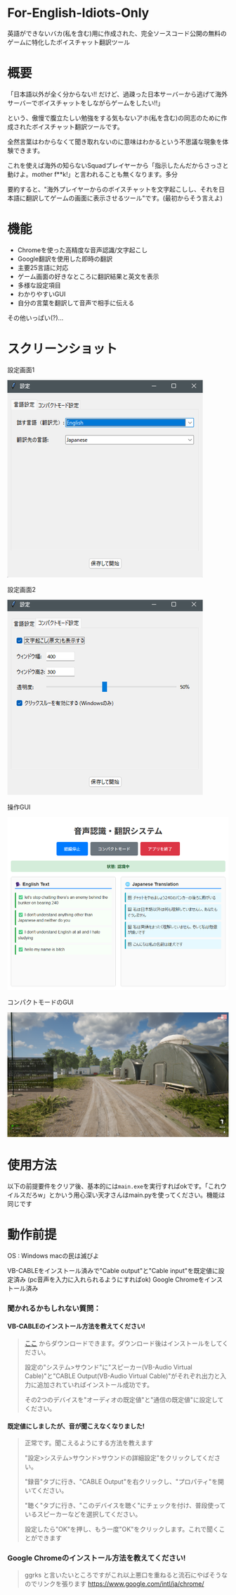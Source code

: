 # For-English-Idiots-Only
英語ができないバカ(私を含む)用に作成された、完全ソースコード公開の無料のゲームに特化したボイスチャット翻訳ツール

# 概要
「日本語以外が全く分からない!! だけど、過疎った日本サーバーから逃げて海外サーバーでボイスチャットをしながらゲームをしたい!!」

という、傲慢で腹立たしい勉強をする気もないアホ(私を含む)の同志のために作成されたボイスチャット翻訳ツールです。

全然言葉はわからなくて聞き取れないのに意味はわかるという不思議な現象を体験できます。

これを使えば海外の知らないSquadプレイヤーから「指示したんだからさっさと動けよ。mother f**k!」と言われることも無くなります。多分

要約すると、"海外プレイヤーからのボイスチャットを文字起こしし、それを日本語に翻訳してゲームの画面に表示させるツール"です。(最初からそう言えよ)

# 機能

- Chromeを使った高精度な音声認識/文字起こし
- Google翻訳を使用した即時の翻訳
- 主要25言語に対応
- ゲーム画面の好きなところに翻訳結果と英文を表示
- 多様な設定項目
- わかりやすいGUI
- 自分の言葉を翻訳して音声で相手に伝える

その他いっぱい(?)...

# スクリーンショット

設定画面1 

![alt text](1.png)


設定画面2 

![alt text](2.png)


操作GUI 

![alt text](3.png)

コンパクトモードのGUI 

![alt text](4.png)

# 使用方法

以下の前提要件をクリア後、基本的には`main.exe`を実行すればokです。「これウイルスだろw」とかいう用心深い天才さんはmain.pyを使ってください。機能は同じです

# 動作前提

OS : Windows
macの民は滅びよ

VB-CABLEをインストール済みで"Cable output"と"Cable input"を既定値に設定済み (pc音声を入力に入れられるようにすればok)
Google Chromeをインストール済み

### 聞かれるかもしれない質問：
#### VB-CABLEのインストール方法を教えてください!
> [ここ](https://vb-audio.com/Cable/) からダウンロードできます。ダウンロード後はインストールをしてください。
>
> 設定の"システム>サウンド"に"スピーカー(VB-Audio Virtual Cable)"と"CABLE Output(VB-Audio Virtual Cable)"がそれぞれ出力と入力に追加されていればインストール成功です。
>
> その2つのデバイスを"オーディオの既定値"と"通信の既定値"に設定してください。

#### 既定値にしましたが、音が聞こえなくなりました!
> 正常です。聞こえるようにする方法を教えます
>
> "設定>システム>サウンド>サウンドの詳細設定"をクリックしてください。
>
> "録音"タブに行き、"CABLE Output"を右クリックし、"プロパティ"を開いてください。
>
> "聴く"タブに行き、"このデバイスを聴く"にチェックを付け、普段使っているスピーカーなどを選択してください。
> 
> 設定したら"OK"を押し、もう一度"OK"をクリックします。これで聞くことができます

### Google Chromeのインストール方法を教えてください!
> ggrks と言いたいところですがこれ以上悪口を重ねると流石にやばそうなのでリンクを張ります
> https://www.google.com/intl/ja/chrome/
